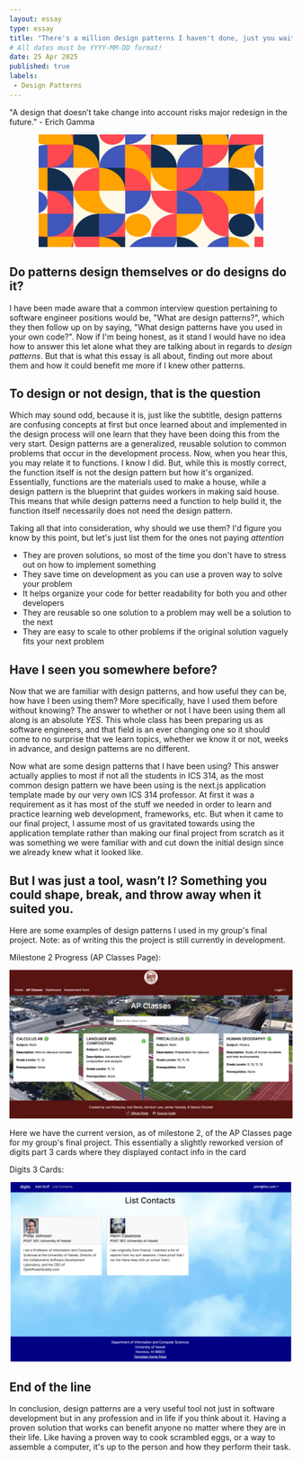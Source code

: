 ```yaml
---
layout: essay
type: essay
title: "There's a million design patterns I haven't done, just you wait!"
# All dates must be YYYY-MM-DD format!
date: 25 Apr 2025
published: true
labels:
 - Design Patterns
---
```


<!--rounded float-start pe-4-->

"A design that doesn’t take change into account risks major redesign in the future." - Erich Gamma

<p align="center">
<img width="400px" height="200px" src="../img/pattern-logos.png">
</p>

## Do patterns design themselves or do designs do it?
I have been made aware that a common interview question pertaining to software engineer positions would be, "What are design patterns?", which they then follow up on by saying, "What design patterns have you used in your own code?". Now if I'm being honest, as it stand I would have no idea how to answer this let alone what they are talking about in regards to *design patterns*. But that is what this essay is all about, finding out more about them and how it could benefit me more if I knew other patterns.

## To design or not design, that is the question
Which may sound odd, because it is, just like the subtitle, design patterns are confusing concepts at first but once learned about and implemented in the design process will one learn that they have been doing this from the very start. Design patterns are a generalized, reusable solution to common problems that occur in the development process. Now, when you hear this, you may relate it to functions. I know I did. But, while this is mostly correct, the function itself is not the design pattern but how it's organized. Essentially, functions are the materials used to make a house, while a design pattern is the blueprint that guides workers in making said house. This means that while design patterns need a function to help build it, the function itself necessarily does not need the design pattern.

Taking all that into consideration, why should we use them? I'd figure you know by this point, but let's just list them for the ones not paying *attention*

- They are proven solutions, so most of the time you don't have to stress out on how to implement something
- They save time on development as you can use a proven way to solve your problem
- It helps organize your code for better readability for both you and other developers
- They are reusable so one solution to a problem may well be a solution to the next
- They are easy to scale to other problems if the original solution vaguely fits your next problem

## Have I seen you somewhere before?
Now that we are familiar with design patterns, and how useful they can be, how have I been using them? More specifically, have I used them before without knowing? The answer to whether or not I have been using them all along is an absolute *YES*. This whole class has been preparing us as software engineers, and that field is an ever changing one so it should come to no surprise that we learn topics, whether we know it or not, weeks in advance, and design patterns are no different.

Now what are some design patterns that I have been using? This answer actually applies to most if not all the students in ICS 314, as the most common design pattern we have been using is the next.js application template made by our very own ICS 314 professor. At first it was a requirement as it has most of the stuff we needed in order to learn and practice learning web development, frameworks, etc. But when it came to our final project, I assume most of us gravitated towards using the application template rather than making our final project from scratch as it was something we were familiar with and cut down the initial design since we already knew what it looked like.

## But I was just a tool, wasn’t I? Something you could shape, break, and throw away when it suited you.
Here are some examples of design patterns I used in my group's final project. Note: as of writing this the project is still currently in development.

Milestone 2 Progress (AP Classes Page):
<p align="center">
<img width="700px" src="../img/ap-classes-page-milestone2.png">
</p>


Here we have the current version, as of milestone 2, of the AP Classes page for my group's final project. This essentially a slightly reworked version of digits part 3 cards where they displayed contact info in the card

Digits 3 Cards:

<p align="center">
<img width="500px" src="../img/digits3-cards.png">
</p>

## End of the line
In conclusion, design patterns are a very useful tool not just in software development but in any profession and in life if you think about it. Having a proven solution that works can benefit anyone no matter where they are in their life. Like having a proven way to cook scrambled eggs, or a way to assemble a computer, it's up to the person and how they perform their task.
